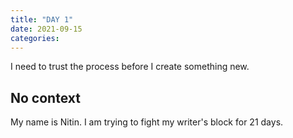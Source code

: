 ```yaml
---
title: "DAY 1"
date: 2021-09-15
categories:
---
```


I need to trust the process before I create something new. 

## No context

My name is Nitin. I am trying to fight my writer's block for 21 days.